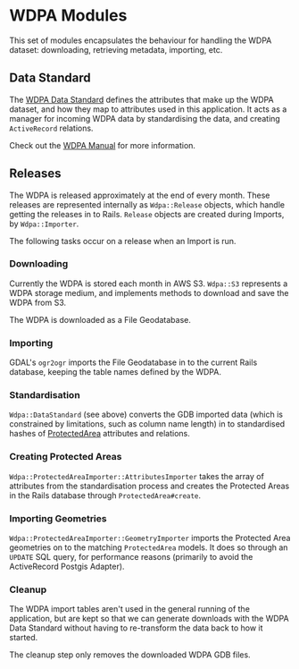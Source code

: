 # WDPA Modules

This set of modules encapsulates the behaviour for handling the WDPA
dataset: downloading, retrieving metadata, importing, etc.

## Data Standard

The [WDPA Data Standard](data_standard.rb) defines the attributes that
make up the WDPA dataset, and how they map to attributes used in this
application. It acts as a manager for incoming WDPA data by
standardising the data, and creating `ActiveRecord` relations.

Check out the [WDPA Manual](http://wcmc.io/WDPA_Manual) for more
information.

## Releases

The WDPA is released approximately at the end of every month. These
releases are represented internally as `Wdpa::Release` objects, which
handle getting the releases in to Rails. `Release` objects are created
during Imports, by `Wdpa::Importer`.

The following tasks occur on a release when an Import is run.

### Downloading

Currently the WDPA is stored each month in AWS S3. `Wdpa::S3` represents
a WDPA storage medium, and implements methods to download and save the
WDPA from S3.

The WDPA is downloaded as a File Geodatabase.

### Importing

GDAL's `ogr2ogr` imports the File Geodatabase in to the current Rails
database, keeping the table names defined by the WDPA.

### Standardisation

`Wdpa::DataStandard` (see above) converts the GDB imported data (which
is constrained by limitations, such as column name length) in to
standardised hashes of
[ProtectedArea](../../../app/models/protected_area.rb) attributes and
relations.

### Creating Protected Areas

`Wdpa::ProtectedAreaImporter::AttributesImporter` takes the array of
attributes from the standardisation process and creates the
Protected Areas in the Rails database through `ProtectedArea#create`.

### Importing Geometries

`Wdpa::ProtectedAreaImporter::GeometryImporter` imports the Protected
Area geometries on to the matching `ProtectedArea` models. It does so
through an `UPDATE` SQL query, for performance reasons (primarily to
avoid the ActiveRecord Postgis Adapter).

### Cleanup

The WDPA import tables aren't used in the general running of the
application, but are kept so that we can generate downloads with the
WDPA Data Standard without having to re-transform the data back to how
it started.

The cleanup step only removes the downloaded WDPA GDB files.
